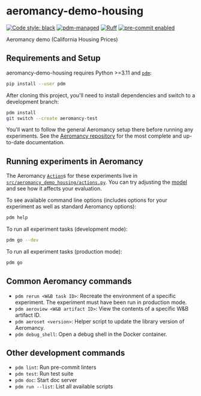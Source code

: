 # aeromancy-demo-housing

[![Code style: black](https://img.shields.io/badge/code%20style-black-000000.svg)](https://github.com/psf/black)
[![pdm-managed](https://img.shields.io/badge/pdm-managed-blueviolet)](https://pdm.fming.dev)
[![Ruff](https://img.shields.io/endpoint?url=https://raw.githubusercontent.com/astral-sh/ruff/main/assets/badge/v2.json)](https://github.com/astral-sh/ruff)
[![pre-commit enabled](https://img.shields.io/badge/pre--commit-enabled-brightgreen?logo=pre-commit&logoColor=white)](https://pre-commit.com/)

Aeromancy demo (California Housing Prices)

## Requirements and Setup

aeromancy-demo-housing requires Python >=3.11 and [`pdm`](https://pdm.fming.dev):

```bash
pip install --user pdm
```

After cloning this project, you'll need to install dependencies and switch to
a development branch:

```bash
pdm install
git switch --create aeromancy-test
```

You'll want to follow the general Aeromancy setup there before running any experiments.
See the [Aeromancy repository](https://github.com/quant-aq/aeromancy/) for the
most complete and up-to-date documentation.

## Running experiments in Aeromancy

The Aeromancy [`Action`](https://quant-aq.github.io/aeromancy/tasks/)s for these experiments live in
[`src/aeromancy_demo_housing/actions.py`](https://github.com/dmcc/aeromancy-demo-housing/blob/main/src/aeromancy_demo_housing/actions.py).
You can try adjusting the [model](https://github.com/dmcc/aeromancy-demo-housing/blob/08fd0e2420dce641d863e36bb51943dfdaf28c57/src/aeromancy_demo_housing/actions.py#L78)
and see how it affects your evaluation.

To see available command line options (includes options for your experiment as
well as standard Aeromancy options):

```bash
pdm help
```

To run all experiment tasks (development mode):

```bash
pdm go --dev
```

To run all experiment tasks (production mode):

```bash
pdm go
```

## Common Aeromancy commands

- `pdm rerun <W&B task ID>`: Recreate the environment of a specific experiment.
  The experiment must have been run in production mode.
- `pdm aeroview <W&B artifact ID>`: View the contents of a specific W&B artifact ID.
- `pdm aeroset <version>`: Helper script to update the library version of Aeromancy.
- `pdm debug_shell`: Open a debug shell in the Docker container.

## Other development commands

- `pdm lint`: Run pre-commit linters
- `pdm test`: Run test suite
- `pdm doc`: Start doc server
- `pdm run --list`: List all available scripts
